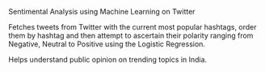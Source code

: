 Sentimental Analysis using Machine Learning on Twitter

Fetches tweets from Twitter with the current most popular hashtags, order them by hashtag and then attempt to ascertain their polarity ranging from Negative, Neutral to Positive using the Logistic Regression.

Helps understand public opinion on trending topics in India.
